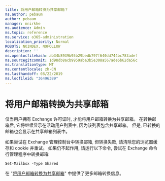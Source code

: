 ```yaml
---
title: 将用户邮箱转换为共享邮箱？
ms.author: pebaum
author: pebaum
manager: mnirkhe
ms.audience: Admin
ms.topic: reference
ms.service: o365-administration
localization_priority: Normal
ROBOTS: NOINDEX, NOFOLLOW
description: ''
ms.openlocfilehash: ab34b8939b95b29bedb797f640dd744bc783adef
ms.sourcegitcommit: 1d98db8acb9959aba3b5e308a567ade6b62da56c
ms.translationtype: MT
ms.contentlocale: zh-CN
ms.lasthandoff: 08/22/2019
ms.locfileid: "36496389"
---
```

# <a name="convert-a-user-mail-box-into-a-shared-mailbox"></a>将用户邮箱转换为共享邮箱

仅当用户拥有 Exchange 许可证时, 才能将用户邮箱转换为共享邮箱。 在转换邮箱后, 它将继续显示在活动用户列表中, 因为该列表包含共享邮箱。 但是, 已转换的邮箱也会显示在共享邮箱列表中。 
  
如果尝试在 Exchange 管理控制台中转换邮箱, 但转换失败, 请清除您的浏览器缓存和 cookie 并重试。 如果仍不起作用, 请运行以下命令, 尝试在 Exchange 命令行管理程序中转换邮箱:
  
```
Set-Mailbox -Type Shared
```

在 "[将用户邮箱转换为共享邮箱](https://docs.microsoft.com/office365/admin/email/convert-user-mailbox-to-shared-mailbox)" 中提供了更多邮箱转换信息。
  
